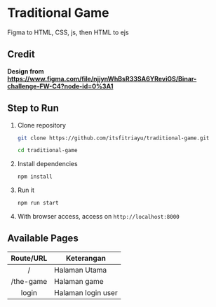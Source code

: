 # Traditional Game
Figma to HTML, CSS, js, then HTML to ejs

## Credit
**Design from https://www.figma.com/file/njjynWhBsR33SA6YReviGS/Binar-challenge-FW-C4?node-id=0%3A1**

## Step to Run
1. Clone repository
    ```bash
    git clone https://github.com/itsfitriayu/traditional-game.git

    cd traditional-game
    ```

2. Install dependencies
    ```bash
    npm install
    ```
3. Run it
    ```bash
    npm run start
    ```
4. With browser access, access on `http://localhost:8000`


## Available Pages

|    Route/URL     |     Keterangan    |
| :--------------: |-------------------|
|        /         |Halaman Utama      |
|    /the-game     |Halaman game       |
|      login       |Halaman login user |

